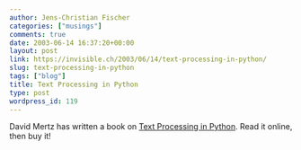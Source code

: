 ```yaml
---
author: Jens-Christian Fischer
categories: ["musings"]
comments: true
date: 2003-06-14 16:37:20+00:00
layout: post
link: https://invisible.ch/2003/06/14/text-processing-in-python/
slug: text-processing-in-python
tags: ["blog"]
title: Text Processing in Python
type: post
wordpress_id: 119
---
```


David Mertz has written a book on [Text Processing in Python](https://www.gnosis.cx/TPiP/). Read it online, then buy it!
